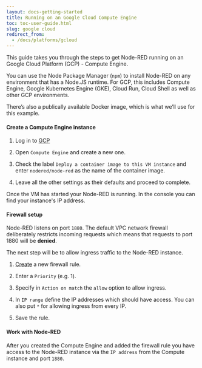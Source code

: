 ```yaml
---
layout: docs-getting-started
title: Running on an Google Cloud Compute Engine
toc: toc-user-guide.html
slug: google cloud
redirect_from:
  - /docs/platforms/gcloud
---
```


This guide takes you through the steps to get Node-RED running on an Google
Cloud Platform (GCP) - Compute Engine.

You can use the Node Package Manager (`npm`) to install Node-RED on any
environment that has a Node.JS runtime. For GCP, this includes Compute Engine,
Google Kubernetes Engine (GKE), Cloud Run, Cloud Shell as well as other GCP
environments.

There’s also a publically available Docker image, which is what we’ll use for
this example.

#### Create a Compute Engine instance

1. Log in to [GCP](https://console.cloud.google.com/)

2. Open `Compute Engine` and create a new one.

3. Check the label `Deploy a container image to this VM instance` and enter
   `nodered/node-red` as the name of the container image.

4. Leave all the other settings as their defaults and proceed to complete.

Once the VM has started your Node-RED is running.
In the console you can find your instance's IP address.

#### Firewall setup

Node-RED listens on port `1880`. The default VPC network firewall deliberately
restricts incoming requests which means that requests to port 1880 will be
**denied**.

The next step will be to allow ingress traffic to the Node-RED instance.

1. [Create](https://console.cloud.google.com/appengine/firewall/create) a new
   firewall rule.

2. Enter a `Priority` (e.g. 1).

3. Specify in `Action on match` the `allow` option to allow ingress.

4. In `IP range` define the IP addresses which should have access. You can also
   put `*` for allowing ingress from every IP.

5. Save the rule.

#### Work with Node-RED

After you created the Compute Engine and added the firewall rule you have access to
the Node-RED instance via the `IP address` from the Compute instance and port `1880`.
